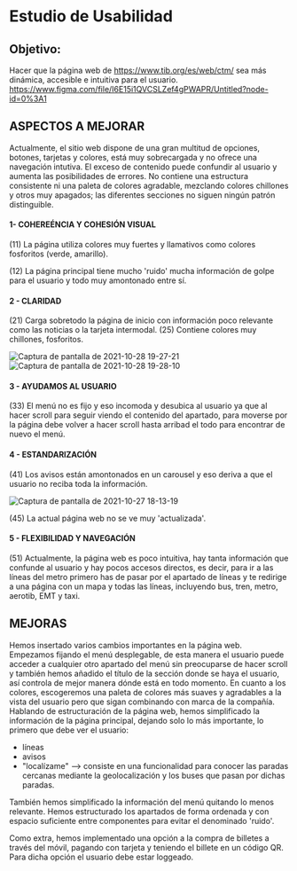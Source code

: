 # Estudio de Usabilidad
## Objetivo:
Hacer que la página web de https://www.tib.org/es/web/ctm/ sea más dinámica, accesible e intuitiva para el usuario.
https://www.figma.com/file/I6E15i1QVCSLZef4gPWAPR/Untitled?node-id=0%3A1

## ASPECTOS A MEJORAR
Actualmente, el sitio web dispone de una gran multitud de opciones, botones, tarjetas y colores, está muy sobrecargada y no ofrece una navegación intutiva. El exceso de contenido puede confundir al usuario y aumenta las posibilidades de errores.
No contiene una estructura consistente ni una paleta de colores agradable, mezclando colores chillones y otros muy apagados; las diferentes secciones no siguen ningún patrón distinguible.

#### 1- COHEREÉNCIA Y COHESIÓN VISUAL
(11) La página utiliza colores muy fuertes y llamativos como colores fosforitos (verde, amarillo).

(12) La página principal tiene mucho 'ruido' mucha información de golpe para el usuario y todo muy amontonado entre sí.

#### 2 - CLARIDAD 
(21) Carga sobretodo la página de inicio con información poco relevante como las noticias o la tarjeta intermodal.
(25) Contiene colores muy chillones, fosforitos.

![Captura de pantalla de 2021-10-28 19-27-21](https://user-images.githubusercontent.com/72273754/139305339-3c561082-749b-4ab1-8b7b-7c859d9f68c7.png)
![Captura de pantalla de 2021-10-28 19-28-10](https://user-images.githubusercontent.com/72273754/139305426-1668ceaf-8f0a-4919-b039-bcc6cf0c9668.png)

#### 3 - AYUDAMOS AL USUARIO 
(33) El menú no es fijo y eso incomoda y desubica al usuario ya que al hacer scroll para seguir viendo el contenido del apartado, para moverse por la página debe volver a hacer scroll hasta arribad el todo para encontrar de nuevo el menú.

#### 4 - ESTANDARIZACIÓN
(41) Los avisos están amontonados en un carousel y eso deriva a que el usuario no reciba toda la información.

![Captura de pantalla de 2021-10-27 18-13-19](https://user-images.githubusercontent.com/72273754/139105289-6da45a6c-356f-4d9c-8d10-c423a96875ed.png)

(45) La actual página web no se ve muy 'actualizada'.

#### 5 - FLEXIBILIDAD Y NAVEGACIÓN 
(51) Actualmente, la página web es poco intuitiva, hay tanta información que confunde al usuario y hay pocos accesos directos, es decir, para ir a las líneas del metro primero has de pasar por el apartado de líneas y te redirige a una página con un mapa y todas las líneas, incluyendo bus, tren, metro, aerotib, EMT y taxi.

## MEJORAS

Hemos insertado varios cambios importantes en la página web. Empezamos fijando el menú desplegable, de esta manera el usuario puede acceder a cualquier otro apartado del menú sin preocuparse de hacer scroll y también hemos añadido el título de la sección donde se haya el usuario, así controla de mejor manera dónde está en todo momento. 
En cuanto a los colores, escogeremos una paleta de colores más suaves y agradables a la vista del usuario pero que sigan combinando con marca de la compañía.
Hablando de estructuración de la página web, hemos simplificado la información de la página principal, dejando solo lo más importante, lo primero que debe ver el usuario:

  - líneas
  - avisos
  - "localízame" --> consiste en una funcionalidad para conocer las paradas cercanas mediante la geolocalización y los buses que pasan por dichas paradas.

También hemos simplificado la información del menú quitando lo menos relevante. Hemos estructurado los apartados de forma ordenada y con espacio suficiente entre componentes para evitar el denominado 'ruido'.

Como extra, hemos implementado una opción a la compra de billetes a través del móvil, pagando con tarjeta y teniendo el billete en un código QR. Para dicha opción el usuario debe estar loggeado. 

